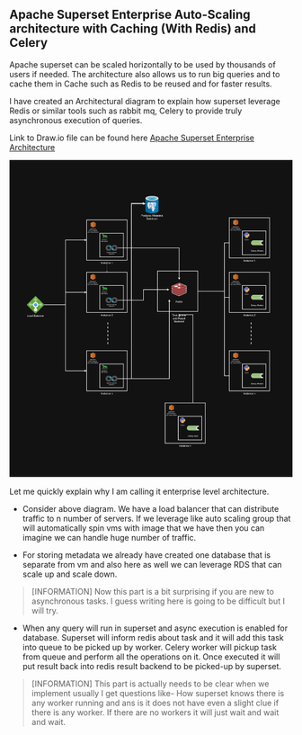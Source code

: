 ## Apache Superset Enterprise Auto-Scaling architecture with Caching (With Redis) and Celery


Apache superset can be scaled horizontally to be used by thousands of users if needed. The architecture also allows us to run big queries and to cache them in Cache such as Redis to be reused and for faster results. 

I have created an Architectural diagram to explain how superset leverage Redis or similar tools such as rabbit mq, Celery to provide truly asynchronous execution of queries.

Link to Draw.io file can be found here [Apache Superset Enterprise Architecture](https://drive.google.com/file/d/1dz3VOtkgWqidVGy_3bEpsylyq_gUOb4G/view?usp=sharing)

![Apache Superset Enterprise level Architecture](<Assets/Superset Enterprise Architecture.png>)


Let me quickly explain why I am calling it enterprise level architecture.

* Consider above diagram. We have a load balancer that can distribute traffic to n number of servers. If we leverage like auto scaling group that will automatically spin vms with image that we have then you can imagine we can handle huge number of traffic.

* For storing metadata we already have created one database that is separate from vm and also here as well we can leverage RDS that can scale up and scale down.

> [INFORMATION] 
> Now this part is a bit surprising if you are new to asynchronous tasks. I guess writing here is going to be difficult but I will try.

* When any query will run in superset and async execution is enabled for database. Superset will inform redis about task and it will add this task into queue to be picked up by worker. Celery worker will pickup task from queue and perform all the operations on it. Once executed it will put result back into redis result backend to be picked-up by superset.

> [INFORMATION] 
> This part is actually needs to be clear when we implement usually I get questions like- How superset knows there is any worker running and ans is it does not have even a slight clue if there is any worker. If there are no workers it will just wait and wait and wait.
